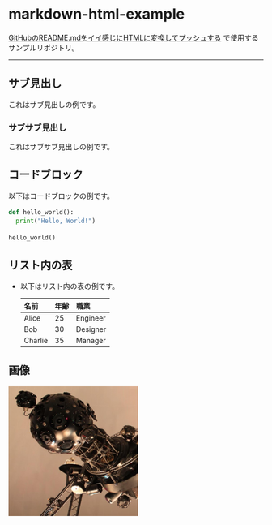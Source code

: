 # markdown-html-example

[GitHubのREADME.mdをイイ感じにHTMLに変換してプッシュする](https://zenn.dev/nmoa/articles/github-readme-html) で使用するサンプルリポジトリ。

---

## サブ見出し

これはサブ見出しの例です。

### サブサブ見出し

これはサブサブ見出しの例です。

## コードブロック

以下はコードブロックの例です。

```python
def hello_world():
  print("Hello, World!")

hello_world()
```

## リスト内の表

- 以下はリスト内の表の例です。

    | 名前   | 年齢 | 職業     |
    | ------ | ---- | -------- |
    | Alice  | 25   | Engineer |
    | Bob    | 30   | Designer |
    | Charlie| 35   | Manager  |

## 画像

![](img/icon.png)
